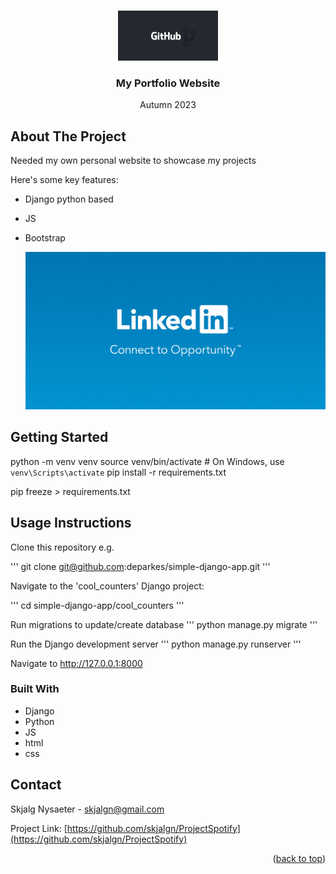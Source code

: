 <a name="readme-top"></a>

<!-- PROJECT LOGO -->
<br />
<div align="center">
  <a>
    <img src="main/static/images/github.png" alt="Logo" height="80">
  </a>

  <h3 align="center">My Portfolio Website</h3>

  <p align="center">
    Autumn 2023
  </p>
</div>


<!-- ABOUT THE PROJECT -->
## About The Project

Needed my own personal website to showcase my projects

Here's some key features:
* Django python based
* JS
* Bootstrap


  <a>
    <img src="main/static/images/linkedin.png" alt="frontpage">
  </a>

<!-- GETTING STARTED -->
## Getting Started

python -m venv venv
source venv/bin/activate  # On Windows, use `venv\Scripts\activate`
pip install -r requirements.txt

pip freeze > requirements.txt

## Usage Instructions
Clone this repository e.g.

'''
git clone git@github.com:deparkes/simple-django-app.git
'''

Navigate to the 'cool_counters' Django project:

'''
cd simple-django-app/cool_counters
'''

Run migrations to update/create database
'''
python manage.py migrate
'''

Run the Django development server
'''
python manage.py runserver
'''

Navigate to http://127.0.0.1:8000

### Built With

* Django
* Python
* JS
* html
* css

<!-- CONTACT -->
## Contact

Skjalg Nysaeter - skjalgn@gmail.com

Project Link: [https://github.com/skjalgn/ProjectSpotify](https://github.com/skjalgn/ProjectSpotify)

<p align="right">(<a href="#readme-top">back to top</a>)</p>
